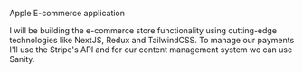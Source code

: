 Apple E-commerce application

I will be building the e-commerce store functionality using cutting-edge technologies like NextJS, Redux and TailwindCSS. To manage our payments I'll use the Stripe's API and for our content management system we can use Sanity.